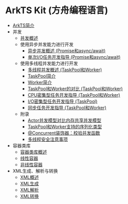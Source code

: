 # ArkTS Kit (方舟编程语言)
- [ArkTS简介](../arkts-utils/arkts-commonlibrary-overview.md)
- 并发
  - [并发概述](../arkts-utils/concurrency-overview.md)
  - 使用异步并发能力进行开发
    - [异步并发概述 (Promise和async/await)](../arkts-utils/async-concurrency-overview.md)
    - [单次I/O任务开发指导 (Promise和async/await)](../arkts-utils/single-io-development.md)
  - 使用多线程并发能力进行开发
    - [多线程并发概述 (TaskPool和Worker)](../arkts-utils/multi-thread-concurrency-overview.md)
    - [TaskPool简介](../arkts-utils/taskpool-introduction.md)
    - [Worker简介](../arkts-utils/worker-introduction.md)
    - [TaskPool和Worker的对比 (TaskPool和Worker)](../arkts-utils/taskpool-vs-worker.md)
    - [CPU密集型任务开发指导 (TaskPool和Worker)](../arkts-utils/cpu-intensive-task-development.md)
    - [I/O密集型任务开发指导 (TaskPool)](../arkts-utils/io-intensive-task-development.md)
    - [同步任务开发指导 (TaskPool和Worker)](../arkts-utils/sync-task-development.md)
  - 附录
    - [Actor并发模型对比内存共享并发模型](../arkts-utils/actor-model-development-samples.md)
    - [TaskPool和Worker支持的序列化类型](../arkts-utils/serialization-support-types.md)
    - [\@Concurrent装饰器：校验并发函数](../arkts-utils/arkts-concurrent.md)
    - [多线程安全注意事项](../arkts-utils/multi-thread-safety.md)
- 容器类库
  - [容器类库概述](../arkts-utils/container-overview.md)
  - [线性容器](../arkts-utils/linear-container.md)
  - [非线性容器](../arkts-utils/nonlinear-container.md)
- XML生成、解析与转换
  - [XML概述](../arkts-utils/xml-overview.md)
  - [XML生成](../arkts-utils/xml-generation.md)
  - [XML解析](../arkts-utils/xml-parsing.md)
  - [XML转换](../arkts-utils/xml-conversion.md)
